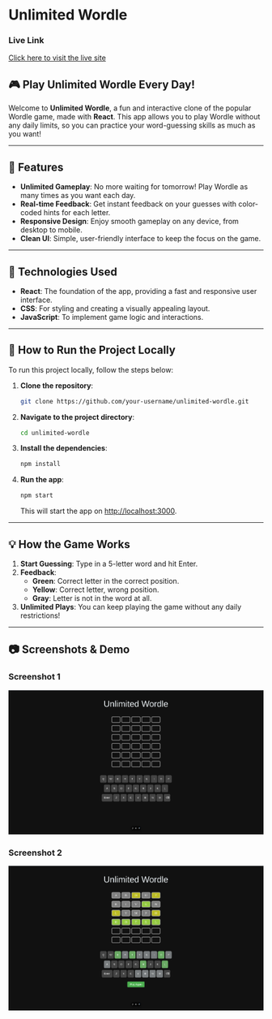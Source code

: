 
# Unlimited Wordle
### Live Link
[Click here to visit the live site](https://unlimitedwordle.vercel.app/)

## 🎮 **Play Unlimited Wordle Every Day!**

Welcome to **Unlimited Wordle**, a fun and interactive clone of the popular Wordle game, made with **React**. This app allows you to play Wordle without any daily limits, so you can practice your word-guessing skills as much as you want!

---

## 📸 **Features**

- **Unlimited Gameplay**: No more waiting for tomorrow! Play Wordle as many times as you want each day.
- **Real-time Feedback**: Get instant feedback on your guesses with color-coded hints for each letter.
- **Responsive Design**: Enjoy smooth gameplay on any device, from desktop to mobile.
- **Clean UI**: Simple, user-friendly interface to keep the focus on the game.

---

## 🔧 **Technologies Used**

- **React**: The foundation of the app, providing a fast and responsive user interface.
- **CSS**: For styling and creating a visually appealing layout.
- **JavaScript**: To implement game logic and interactions.

---

## 🚀 **How to Run the Project Locally**

To run this project locally, follow the steps below:

1. **Clone the repository**:
   ```bash
   git clone https://github.com/your-username/unlimited-wordle.git
   ```

2. **Navigate to the project directory**:
   ```bash
   cd unlimited-wordle
   ```

3. **Install the dependencies**:
   ```bash
   npm install
   ```

4. **Run the app**:
   ```bash
   npm start
   ```

   This will start the app on [http://localhost:3000](http://localhost:3000).

---

## 💡 **How the Game Works**

1. **Start Guessing**: Type in a 5-letter word and hit Enter.
2. **Feedback**:
   - **Green**: Correct letter in the correct position.
   - **Yellow**: Correct letter, wrong position.
   - **Gray**: Letter is not in the word at all.
3. **Unlimited Plays**: You can keep playing the game without any daily restrictions!

---

## 📷 **Screenshots & Demo**

### Screenshot 1
![Screenshot 1](samples/image1.png)

### Screenshot 2
![Screenshot 2](samples/image2.png)

